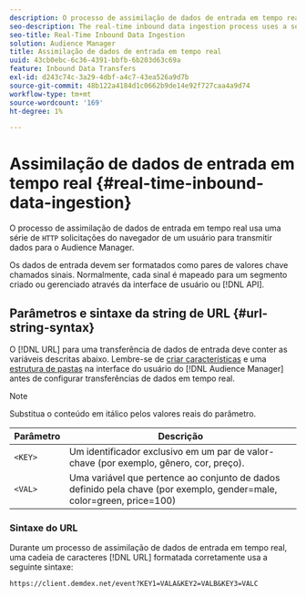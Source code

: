 ```yaml
---
description: O processo de assimilação de dados de entrada em tempo real usa uma série de solicitações HTTP do navegador de um usuário para transmitir dados para o Audience Manager.
seo-description: The real-time inbound data ingestion process uses a series of HTTP requests from a user's browser to pass in data to Audience Manager.
seo-title: Real-Time Inbound Data Ingestion
solution: Audience Manager
title: Assimilação de dados de entrada em tempo real
uuid: 43cb0ebc-6c36-4391-bbfb-6b203d63c69a
feature: Inbound Data Transfers
exl-id: d243c74c-3a29-4dbf-a4c7-43ea526a9d7b
source-git-commit: 48b122a4184d1c0662b9de14e92f727caa4a9d74
workflow-type: tm+mt
source-wordcount: '169'
ht-degree: 1%

---
```


# Assimilação de dados de entrada em tempo real {#real-time-inbound-data-ingestion}

O processo de assimilação de dados de entrada em tempo real usa uma série de `HTTP` solicitações do navegador de um usuário para transmitir dados para o Audience Manager.

<!-- c_rt_inbound_real_time.xml -->

Os dados de entrada devem ser formatados como pares de valores chave chamados sinais. Normalmente, cada sinal é mapeado para um segmento criado ou gerenciado através da interface de usuário ou [!DNL API].

## Parâmetros e sintaxe da string de URL {#url-string-syntax}

O [!DNL URL] para uma transferência de dados de entrada deve conter as variáveis descritas abaixo. Lembre-se de [criar características](../../../features/traits/create-onboarded-rule-based-traits.md) e uma [estrutura de pastas](../../../features/traits/trait-storage.md#create-trait-storage-folder) na interface do usuário do [!DNL Audience Manager] antes de configurar transferências de dados em tempo real.

>[!NOTE]
>
>Substitua o conteúdo em itálico pelos valores reais do parâmetro.

| Parâmetro | Descrição |
|---|---|
| `<KEY>` | Um identificador exclusivo em um par de valor-chave (por exemplo, gênero, cor, preço). |
| `<VAL>` | Uma variável que pertence ao conjunto de dados definido pela chave (por exemplo, gender=male, color=green, price=100) |

### Sintaxe do URL

Durante um processo de assimilação de dados de entrada em tempo real, uma cadeia de caracteres [!DNL URL] formatada corretamente usa a seguinte sintaxe:

```
https://client.demdex.net/event?KEY1=VALA&KEY2=VALB&KEY3=VALC
```
